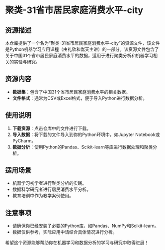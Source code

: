 # 聚类-31省市居民家庭消费水平-city

## 资源描述

本仓库提供了一个名为“聚类-31省市居民家庭消费水平-city”的资源文件，该文件是Python机器学习应用课程（由礼欣和嵩天主讲）的一部分。该资源文件包含了关于中国31个省市居民家庭消费水平的数据，适用于进行聚类分析和机器学习相关的实验与研究。

## 资源内容

- **数据集**：包含了中国31个省市居民家庭消费水平的相关数据。
- **文件格式**：通常为CSV或Excel格式，便于导入Python进行数据分析。

## 使用说明

1. **下载资源**：点击仓库中的文件进行下载。
2. **导入数据**：将下载的文件导入到你的Python环境中，如Jupyter Notebook或PyCharm。
3. **数据分析**：使用Python的Pandas、Scikit-learn等库进行数据处理和聚类分析。

## 适用场景

- 机器学习初学者进行聚类分析的实践。
- 数据科学研究者进行居民消费水平分析。
- 教育培训中作为教学案例使用。

## 注意事项

- 请确保你已经安装了必要的Python库，如Pandas、NumPy和Scikit-learn。
- 数据仅供参考，实际应用中请结合具体情况进行分析。

希望这个资源能够帮助你在机器学习和数据分析的学习与研究中取得进展！
